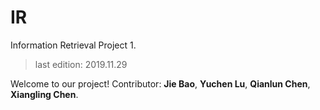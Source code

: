 # IR
Information Retrieval Project 1.
> last edition: 2019.11.29


Welcome to our project!
Contributor: **Jie Bao**, **Yuchen Lu**, **Qianlun Chen**, **Xiangling Chen**.
